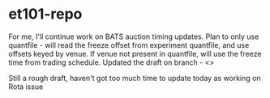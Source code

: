 # et101-repo

For me, I'll continue work on BATS auction timing updates. Plan to only use quantfile - will read the freeze offset from experiment quantfile, and use offsets keyed by venue. If venue not present in quantfile, will use the freeze time from trading schedule. Updated the draft on branch - <>

Still a rough draft, haven't got too much time to update today as working on Rota issue 

